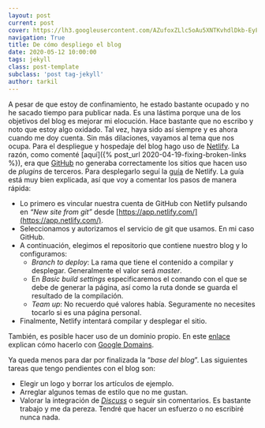```yaml
---
layout: post
current: post
cover: https://lh3.googleusercontent.com/AZufoxZLlc5oAu5XNTKvhdlDkb-EyFvLEri6s-xa0T_BzNPD0ImkjAhx3hWCCmW-x4j-06qtXCYpKPpx51kvJHuKTrQc-d320wfn1lX7XCLUkEmIV0rtQBGPYszYLo2Zre0wdChlTSg=w958-h423-no
navigation: True
title: De cómo despliego el blog
date: 2020-05-12 10:00:00
tags: jekyll
class: post-template
subclass: 'post tag-jekyll'
author: tarkil
---
```

A pesar de que estoy de confinamiento, he estado bastante ocupado y no he sacado tiempo para publicar nada. Es una lástima porque una de los objetivos del blog es mejorar mi elocución. Hace bastante que no escribo y noto que estoy algo oxidado. Tal vez, haya sido así siempre y es ahora cuando me doy cuenta. Sin más dilaciones, vayamos al tema que nos ocupa.
Para el despliegue y hospedaje del blog hago uso de [Netlify](https://www.netlify.com/). La razón, como comenté [aquí]({% post_url 2020-04-19-fixing-broken-links %}), era que [GitHub](https://www.github.com) no generaba correctamente los sitios que hacen uso de _plugins_ de terceros. Para desplegarlo seguí la [guía](https://www.netlify.com/blog/2015/10/28/a-step-by-step-guide-jekyll-3.0-on-netlify/#step-2-link-to-your-github) de Netlify. La guía está muy bien explicada, así que voy a comentar los pasos de manera rápida:
 * Lo primero es vincular nuestra cuenta de GitHub con Netlify pulsando en _“New site from git”_  desde [https://app.netlify.com/](https://app.netlify.com/). 
 * Seleccionamos y autorizamos  el servicio de git que usamos. En mi caso GitHub.
 * A continuación, elegimos el repositorio que contiene nuestro blog y lo configuramos:
    * _Branch to deploy_: La rama que tiene el contenido a compilar y desplegar. Generalmente el valor será _master_.
    * En _Basic build settings_ especificaremos el comando con el que se debe de generar la página, así como la ruta donde se guarda el resultado de la compilación.
    * _Team up_: No recuerdo qué valores  había. Seguramente no necesites tocarlo si es una página personal. 
* Finalmente, Netlify intentará compilar y desplegar el sitio.

También, es posible hacer uso de un dominio propio. En este [enlace](https://medium.com/@jacobsowles/how-to-deploy-a-google-domains-site-to-netlify-c62793d8c95e) explican cómo hacerlo con [Google Domains](https://domains.google/).

Ya queda menos para dar por finalizada la “_base del blog_”. Las siguientes tareas que tengo pendientes con el blog son:
 * Elegir un logo y borrar los artículos de ejemplo.
 * Arreglar algunos temas de estilo que no me gustan.
 * Valorar la integración de [ _Discuss_](https://disqus.com/) o seguir sin comentarios.
Es bastante trabajo y me da pereza. Tendré que hacer un esfuerzo o no escribiré nunca nada.

